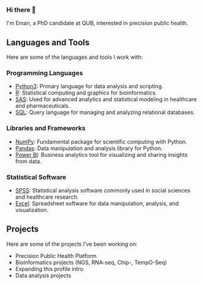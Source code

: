 ### Hi there 👋

I'm Eman, a PhD candidate at QUB, interested in precision public health. 

## Languages and Tools

Here are some of the languages and tools I work with:

### Programming Languages
- [Python3](https://www.python.org/): Primary language for data analysis and scripting.
- [R](https://www.r-project.org/): Statistical computing and graphics for bioinformatics.
- [SAS](https://www.sas.com/): Used for advanced analytics and statistical modeling in healthcare and pharmaceuticals.
- [SQL](https://www.w3schools.com/sql/): Query language for managing and analyzing relational databases.

### Libraries and Frameworks
- [NumPy](https://numpy.org/): Fundamental package for scientific computing with Python.
- [Pandas](https://pandas.pydata.org/): Data manipulation and analysis library for Python.
- [Power BI](https://powerbi.microsoft.com/): Business analytics tool for visualizing and sharing insights from data.

### Statistical Software
- [SPSS](https://www.ibm.com/products/spss-statistics): Statistical analysis software commonly used in social sciences and healthcare research.
- [Excel](https://www.microsoft.com/en/microsoft-365/excel): Spreadsheet software for data manipulation, analysis, and visualization.

## Projects

Here are some of the projects I've been working on:

- Precision Public Health Platform
- Bioinformatics projects (NGS, RNA-seq, Chip-, TempO-Seq)
- Expanding this profile intro
- Data analysis projects


